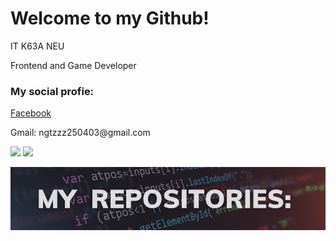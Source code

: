 <h1>Welcome to my Github!</h1>

<p>IT K63A NEU</p>
<p>Frontend and Game Developer</p>

<h3>My social profie:</h3>
<a href="fb.com/ngtzzz">Facebook</a>
<p>Gmail: ngtzzz250403@gmail.com</p>

<img src='https://github-readme-stats.vercel.app/api?username=anhtuanzzz&show_icons=true&theme=gotham' height="100em"/>
<img src="https://github-readme-stats.vercel.app/api/top-langs/?username=anhtuanzzz&layout=compact&theme=gotham" height="100em" />

![Image](projects.png "project")
